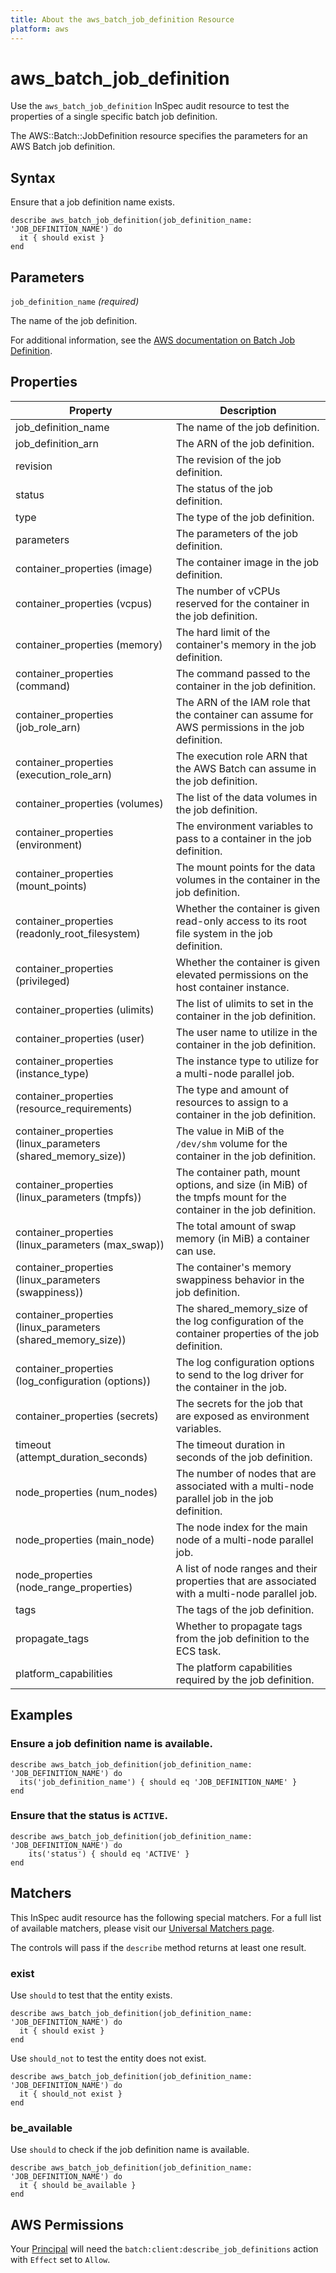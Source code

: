 ```yaml
---
title: About the aws_batch_job_definition Resource
platform: aws
---
```


# aws\_batch\_job\_definition

Use the `aws_batch_job_definition` InSpec audit resource to test the properties of a single specific batch job definition.

The AWS::Batch::JobDefinition resource specifies the parameters for an AWS Batch job definition.

## Syntax

Ensure that a job definition name exists.

    describe aws_batch_job_definition(job_definition_name: 'JOB_DEFINITION_NAME') do
      it { should exist }
    end

## Parameters

`job_definition_name` _(required)_

The name of the job definition.

For additional information, see the [AWS documentation on Batch Job Definition](https://docs.aws.amazon.com/AWSCloudFormation/latest/UserGuide/aws-resource-batch-jobdefinition.html).

## Properties

| Property | Description|
| --- | --- |
| job_definition_name | The name of the job definition. |
| job_definition_arn | The ARN of the job definition. |
| revision | The revision of the job definition. |
| status | The status of the job definition. |
| type | The type of the job definition. |
| parameters | The parameters of the job definition. |
| container_properties (image) | The container image in the job definition. |
| container_properties (vcpus) | The number of vCPUs reserved for the container in the job definition. |
| container_properties (memory) | The hard limit of the container's memory in the job definition. |
| container_properties (command) | The command passed to the container in the job definition. |
| container_properties (job_role_arn) | The ARN of the IAM role that the container can assume for AWS permissions in the job definition. |
| container_properties (execution_role_arn) | The execution role ARN that the AWS Batch can assume in the job definition. |
| container_properties (volumes) | The list of the data volumes in the job definition. |
| container_properties (environment) | The environment variables to pass to a container in the job definition. |
| container_properties (mount_points) | The mount points for the data volumes in the container in the job definition. |
| container_properties (readonly_root_filesystem) | Whether the container is given read-only access to its root file system in the job definition. |
| container_properties (privileged) | Whether the container is given elevated permissions on the host container instance. |
| container_properties (ulimits) | The list of ulimits to set in the container in the job definition. |
| container_properties (user) | The user name to utilize in the container in the job definition. |
| container_properties (instance_type) | The instance type to utilize for a multi-node parallel job. |
| container_properties (resource_requirements) | The type and amount of resources to assign to a container in the job definition. |
| container_properties (linux_parameters (shared_memory_size)) | The value in MiB of the `/dev/shm` volume for the container in the job definition. |
| container_properties (linux_parameters (tmpfs)) | The container path, mount options, and size (in MiB) of the tmpfs mount for the container in the job definition. |
| container_properties (linux_parameters (max_swap)) | The total amount of swap memory (in MiB) a container can use. |
| container_properties (linux_parameters (swappiness)) | The container's memory swappiness behavior in the job definition. |
| container_properties (linux_parameters (shared_memory_size)) | The shared_memory_size of the log configuration of the container properties of the job definition. |
| container_properties (log_configuration (options)) | The log configuration options to send to the log driver for the container in the job. |
| container_properties (secrets) | The secrets for the job that are exposed as environment variables. |
| timeout (attempt_duration_seconds) | The timeout duration in seconds of the job definition. |
| node_properties (num_nodes) | The number of nodes that are associated with a multi-node parallel job in the job definition. |
| node_properties (main_node) | The node index for the main node of a multi-node parallel job. |
| node_properties (node_range_properties) | A list of node ranges and their properties that are associated with a multi-node parallel job.  |
| tags | The tags of the job definition. |
| propagate_tags | Whether to propagate tags from the job definition to the ECS task. |
| platform_capabilities | The platform capabilities required by the job definition. |

## Examples

### Ensure a job definition name is available.

    describe aws_batch_job_definition(job_definition_name: 'JOB_DEFINITION_NAME') do
      its('job_definition_name') { should eq 'JOB_DEFINITION_NAME' }
    end

### Ensure that the status is `ACTIVE`.

    describe aws_batch_job_definition(job_definition_name: 'JOB_DEFINITION_NAME') do
        its('status') { should eq 'ACTIVE' }
    end

## Matchers

This InSpec audit resource has the following special matchers. For a full list of available matchers, please visit our [Universal Matchers page](https://www.inspec.io/docs/reference/matchers/).

The controls will pass if the `describe` method returns at least one result.

### exist

Use `should` to test that the entity exists.

    describe aws_batch_job_definition(job_definition_name: 'JOB_DEFINITION_NAME') do
      it { should exist }
    end

Use `should_not` to test the entity does not exist.

    describe aws_batch_job_definition(job_definition_name: 'JOB_DEFINITION_NAME') do
      it { should_not exist }
    end

### be_available

Use `should` to check if the job definition name is available.

    describe aws_batch_job_definition(job_definition_name: 'JOB_DEFINITION_NAME') do
      it { should be_available }
    end

## AWS Permissions

Your [Principal](https://docs.aws.amazon.com/IAM/latest/UserGuide/intro-structure.html#intro-structure-principal) will need the `batch:client:describe_job_definitions` action with `Effect` set to `Allow`.